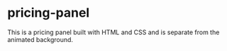 # pricing-panel
This is a pricing panel built with HTML and CSS and is separate from the animated background.
